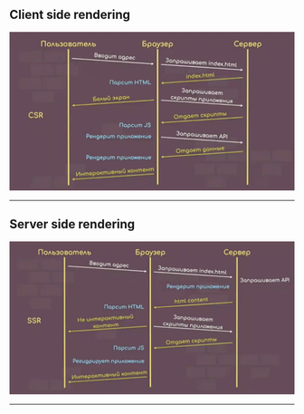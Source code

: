 ## Client side rendering

![CSR](../assets/img/CSR.png)

___

## Server side rendering

![SSR](../assets/img/SSR.png)

___


